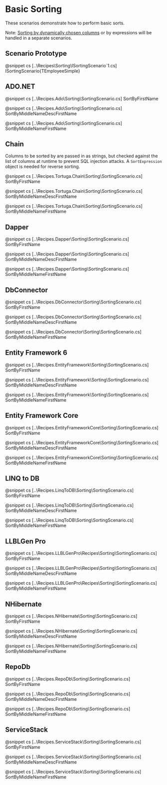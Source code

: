 ﻿# Basic Sorting

These scenarios demonstrate how to perform basic sorts. 

Note: [Sorting by dynamically chosen columns](DynamicSorting) or by expressions will be handled in a separate scenarios.

## Scenario Prototype

@snippet cs [..\Recipes\Sorting\ISortingScenario`1.cs] ISortingScenario{TEmployeeSimple}

## ADO.NET

@snippet cs [..\Recipes.Ado\Sorting\SortingScenario.cs] SortByFirstName

@snippet cs [..\Recipes.Ado\Sorting\SortingScenario.cs] SortByMiddleNameDescFirstName

@snippet cs [..\Recipes.Ado\Sorting\SortingScenario.cs] SortByMiddleNameFirstName

## Chain

Columns to be sorted by are passed in as strings, but checked against the list of columns at runtime to prevent SQL injection attacks. A `SortExpression` object is needed for reverse sorting.

@snippet cs [..\Recipes.Tortuga.Chain\Sorting\SortingScenario.cs] SortByFirstName

@snippet cs [..\Recipes.Tortuga.Chain\Sorting\SortingScenario.cs] SortByMiddleNameDescFirstName

@snippet cs [..\Recipes.Tortuga.Chain\Sorting\SortingScenario.cs] SortByMiddleNameFirstName

## Dapper

@snippet cs [..\Recipes.Dapper\Sorting\SortingScenario.cs] SortByFirstName

@snippet cs [..\Recipes.Dapper\Sorting\SortingScenario.cs] SortByMiddleNameDescFirstName

@snippet cs [..\Recipes.Dapper\Sorting\SortingScenario.cs] SortByMiddleNameFirstName

## DbConnector

@snippet cs [..\Recipes.DbConnector\Sorting\SortingScenario.cs] SortByFirstName

@snippet cs [..\Recipes.DbConnector\Sorting\SortingScenario.cs] SortByMiddleNameDescFirstName

@snippet cs [..\Recipes.DbConnector\Sorting\SortingScenario.cs] SortByMiddleNameFirstName

## Entity Framework 6

@snippet cs [..\Recipes.EntityFramework\Sorting\SortingScenario.cs] SortByFirstName

@snippet cs [..\Recipes.EntityFramework\Sorting\SortingScenario.cs] SortByMiddleNameDescFirstName

@snippet cs [..\Recipes.EntityFramework\Sorting\SortingScenario.cs] SortByMiddleNameFirstName


## Entity Framework Core

@snippet cs [..\Recipes.EntityFrameworkCore\Sorting\SortingScenario.cs] SortByFirstName

@snippet cs [..\Recipes.EntityFrameworkCore\Sorting\SortingScenario.cs] SortByMiddleNameDescFirstName

@snippet cs [..\Recipes.EntityFrameworkCore\Sorting\SortingScenario.cs] SortByMiddleNameFirstName

## LINQ to DB

@snippet cs [..\Recipes.LinqToDB\Sorting\SortingScenario.cs] SortByFirstName

@snippet cs [..\Recipes.LinqToDB\Sorting\SortingScenario.cs] SortByMiddleNameDescFirstName

@snippet cs [..\Recipes.LinqToDB\Sorting\SortingScenario.cs] SortByMiddleNameFirstName


## LLBLGen Pro 

@snippet cs [..\Recipes.LLBLGenPro\Recipes\Sorting\SortingScenario.cs] SortByFirstName

@snippet cs [..\Recipes.LLBLGenPro\Recipes\Sorting\SortingScenario.cs] SortByMiddleNameDescFirstName

@snippet cs [..\Recipes.LLBLGenPro\Recipes\Sorting\SortingScenario.cs] SortByMiddleNameFirstName

## NHibernate

@snippet cs [..\Recipes.NHibernate\Sorting\SortingScenario.cs] SortByFirstName

@snippet cs [..\Recipes.NHibernate\Sorting\SortingScenario.cs] SortByMiddleNameDescFirstName

@snippet cs [..\Recipes.NHibernate\Sorting\SortingScenario.cs] SortByMiddleNameFirstName

## RepoDb

@snippet cs [..\Recipes.RepoDb\Sorting\SortingScenario.cs] SortByFirstName

@snippet cs [..\Recipes.RepoDb\Sorting\SortingScenario.cs] SortByMiddleNameDescFirstName

@snippet cs [..\Recipes.RepoDb\Sorting\SortingScenario.cs] SortByMiddleNameFirstName

## ServiceStack

@snippet cs [..\Recipes.ServiceStack\Sorting\SortingScenario.cs] SortByFirstName

@snippet cs [..\Recipes.ServiceStack\Sorting\SortingScenario.cs] SortByMiddleNameDescFirstName

@snippet cs [..\Recipes.ServiceStack\Sorting\SortingScenario.cs] SortByMiddleNameFirstName

